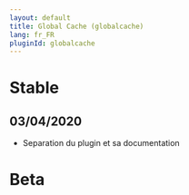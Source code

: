 ```yaml
---
layout: default
title: Global Cache (globalcache)
lang: fr_FR
pluginId: globalcache
---
```


# Stable

## 03/04/2020

* Separation du plugin et sa documentation

# Beta
